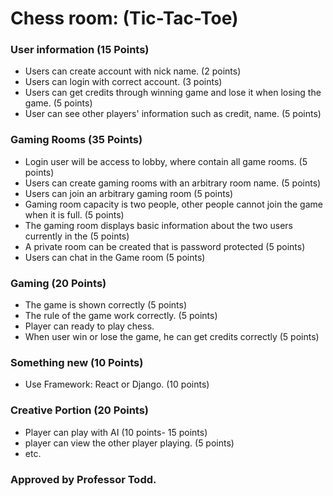 # Chess room: (Tic-Tac-Toe) #

### User information (15 Points) ###

* Users can create account with nick name. (2 points)
* Users can login with correct account. (3 points)
* Users can get credits through winning game and lose it when losing the game. (5 points)
* User can see other players' information such as credit, name. (5 points)



### Gaming Rooms (35 Points) ###
* Login user will be access to lobby, where contain all game rooms. (5 points)
* Users can create gaming rooms with an arbitrary room name. (5 points)
* Users can join an arbitrary gaming room (5 points)
* Gaming room capacity is two people, other people cannot join the game when it is full. (5 points)
* The gaming room displays basic information about the two users currently in the (5 points)
* A private room can be created that is password protected (5 points)
* Users can chat in the Game room (5 points)



### Gaming (20 Points) ###
* The game is shown correctly (5 points)
* The rule of the game work correctly. (5 points)
* Player can ready to play chess.
* When user win or lose the game, he can get credits correctly (5 points)

### Something new (10 Points) ###
* Use Framework: React or Django. (10 points)


### Creative Portion (20 Points) ###
* Player can play with AI (10 points- 15 points)
* player can view the other player playing. (5 points)
* etc.


### Approved by Professor Todd. ###


